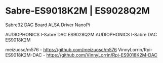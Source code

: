 # Sabre-ES9018K2M | ES9028Q2M
Sabre32 DAC Board ALSA Driver NanoPi

AUDIOPHONICS I-Sabre DAC ES9028Q2M
AUDIOPHONICS I-Sabre DAC ES9018K2M


meizuosc/m576 - https://github.com/meizuosc/m576
VinnyLorrin/Rpi-ES9018K2M-DAC - https://github.com/VinnyLorrin/Rpi-ES9018K2M-DAC

